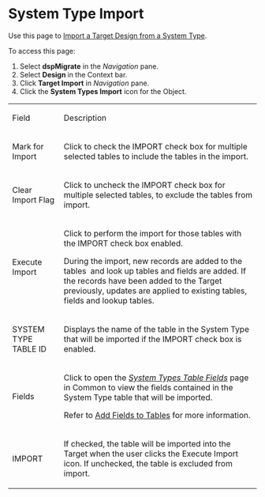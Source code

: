 # System Type Import

<div class="use">

Use this page to [Import a Target Design from a System
Type](../Use_Cases/Import_from_a_System_Type.htm).

</div>

To access this page:

1.  Select <span style="font-weight: bold;">dspMigrate</span> in the
    <span style="font-style: italic;">Navigation</span> pane.
2.  Select <span style="font-weight: bold;">Design </span>in the Context
    bar.
3.  Click <span style="font-weight: bold;">Target Import</span> in
    <span style="font-style: italic;">Navigation</span> pane.
4.  Click the <span style="font-weight: bold;">System Types
    Import</span> icon for the Object.

<table>
<tbody>
<tr class="odd">
<td><p>Field</p></td>
<td><p>Description</p></td>
</tr>
<tr class="even">
<td><p>Mark for Import</p></td>
<td><p>Click to check the IMPORT check box for multiple selected tables to include the tables in the import.</p></td>
</tr>
<tr class="odd">
<td><p>Clear Import Flag</p></td>
<td><p>Click to uncheck the IMPORT check box for multiple selected tables, to exclude the tables from import.</p></td>
</tr>
<tr class="even">
<td><p>Execute Import</p></td>
<td><p>Click to perform the import for those tables with the IMPORT check box enabled.</p>
<p>During the import, new records are added to the tables  and look up tables and fields are added. If the records have been added to the Target previously, updates are applied to existing tables, fields and lookup tables.</p></td>
</tr>
<tr class="odd">
<td><p>SYSTEM TYPE TABLE ID</p></td>
<td><p>Displays the name of the table in the System Type that will be imported if the IMPORT check box is enabled.</p></td>
</tr>
<tr class="even">
<td><p>Fields</p></td>
<td><p>Click to open the <span style="font-style: italic;"><a href="../../../Platform/Common/Page_Desc/System_Types_Table_Fields_H.htm">System Types Table Fields</a></span> page in Common to view the fields contained in the System Type table that will be imported.</p>
<p>Refer to <a href="../../../Platform/Common/Use_Cases/Add_Fields_to_Tables.htm">Add Fields to Tables</a> for more information.</p></td>
</tr>
<tr class="odd">
<td><p>IMPORT</p></td>
<td><p>If checked, the table will be imported into the Target when the user clicks the Execute Import icon. If unchecked, the table is excluded from import.</p></td>
</tr>
</tbody>
</table>
